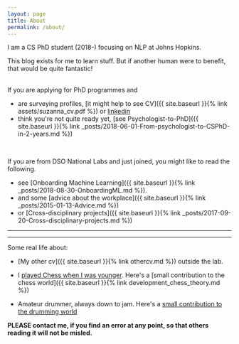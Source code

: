 ```yaml
---
layout: page
title: About
permalink: /about/
---
```


I am a CS PhD student (2018-) focusing on NLP at Johns Hopkins.

This blog exists for me to learn stuff. But if another human were to benefit, that would be quite
fantastic! 

<br>
If you are applying for PhD programmes and

 * are surveying profiles, [it might help to see CV]({{ site.baseurl }}{% link assets/suzanna_cv.pdf %}) or [linkedin](https://www.linkedin.com/in/suzanna-sia-83b032bb)
 * think you're not quite ready yet, [see Psychologist-to-PhD]({{ site.baseurl }}{% link _posts/2018-06-01-From-psychologist-to-CSPhD-in-2-years.md %})

<br>

If you are from DSO National Labs and just joined, you might like to read the following. 
 
 * see [Onboarding Machine Learning]({{ site.baseurl }}{% link _posts/2018-08-30-OnboardingML.md %}). 
 * and some [advice about the workplace]({{ site.baseurl }}{% link _posts/2015-01-13-Advice.md %})
 * or [Cross-disciplinary projects]({{ site.baseurl }}{% link _posts/2017-09-20-Cross-disciplinary-projects.md %})


--- 

---
Some real life about:

* [My other cv]({{ site.baseurl }}{% link othercv.md %}) outside the lab. 

* I [played Chess when I was younger](https://en.wikipedia.org/wiki/Singaporean_Chess_Championship). Here's a [small contribution to the chess world]({{ site.baseurl }}{% link development_chess_theory.md %})

* Amateur drummer, always down to jam. Here's a [small contribution to the drumming
  world](https://twitter.com/suzyahyah/status/1344525618004676609)

**PLEASE contact me, if you find an error at any point, so that others reading it will not be misled.**
